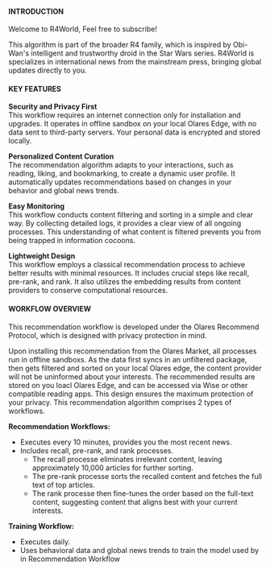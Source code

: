 #### INTRODUCTION

Welcome to R4World, Feel free to subscribe!

This algorithm is part of the broader R4 family, which is inspired by Obi-Wan's intelligent and trustworthy droid in the Star Wars series. R4World is specializes in international news from the mainstream press, bringing global updates directly to you.


#### KEY FEATURES
**Security and Privacy First** <br> 
This workflow requires an internet connection only for installation and upgrades. It operates in offline sandbox on your local Olares Edge, with no data sent to third-party servers. Your personal data is encrypted and stored locally.

**Personalized Content Curation**<br>
The recommendation algorithm adapts to your interactions, such as reading, liking, and bookmarking, to create a dynamic user profile. It automatically updates recommendations based on changes in your behavior and global news trends.

**Easy Monitoring**<br>
This workflow conducts content filtering and sorting in a simple and clear way. By collecting detailed logs, it provides a clear view of all ongoing processes. This understanding of what content is filtered prevents you from being trapped in information cocoons.

**Lightweight Design**<br>
This workflow employs a classical recommendation process to achieve better results with minimal resources. It includes crucial steps like recall, pre-rank, and rank. It also utilizes the embedding results from content providers to conserve computational resources.

#### WORKFLOW OVERVIEW

This recommendation workflow is developed under the Olares Recommend Protocol, which is designed with privacy protection in mind.

Upon installing this recommendation from the Olares Market, all processes run in offline sandboxs. As the data first syncs in an unfiltered package, then gets filtered and sorted on your local Olares edge, the content provider will not be uninformed about your interests. The recommended results are stored on you loacl Olares Edge, and can be accessed via Wise or other compatible reading apps. This design ensures the maximum protection of your privacy. This recommendation algorithm comprises 2 types of workflows.

**Recommendation Workflows:**
- Executes every 10 minutes, provides you the most recent news.
- Includes recall, pre-rank, and rank processes. 
    - The recall processe eliminates irrelevant content, leaving approximately 10,000 articles for further sorting.
    - The pre-rank processe sorts the recalled content and fetches the full text of top articles. 
    - The rank processe then fine-tunes the order based on the full-text content, suggesting content that aligns best with your current interests.

**Training Workflow:**
- Executes daily.
- Uses behavioral data and global news trends to train the model used by in Recommendation Workflow


